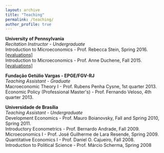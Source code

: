 ```yaml
---
layout: archive
title: "Teaching"
permalink: /teaching/
author_profile: true
---
```

   
   
**University of Pennsylvania**   
*Recitation Instructor - Undergraduate*   
Introduction to Microeconomics - Prof. Rebecca Stein, Spring 2016. [[evaluations]](https://avdluduvice.github.io/files/79004133-2016A.pdf)    
Introduction to Microeconomics - Prof. Anne Duchene, Fall 2015. [[evaluations]](https://avdluduvice.github.io/files/79004133-2015C.pdf)    

**Fundação Getúlio Vargas - EPGE/FGV-RJ**   
*Teaching Assistant - Graduate*      
Macroeconomic Theory I - Prof. Rubens Penha Cysne, 1st quarter 2013.   
Economic Policy (Professional Master's) - Prof. Fernando Veloso, 4th quarter 2013.   

**Universidade de Brasília**   
*Teaching Assistant - Undergraduate*   
Development Economics - Prof. Mauro Boianovsky, Fall and Spring 2010, Spring 2011.   
Introductory Econometrics - Prof. Bernardo Andrade, Fall 2009.   
Microeconomics I - Prof. José Guilherme de Lara Resende, Spring 2009.   
Quantitative Economics I -  Prof. Daniel O. Cajueiro, Fall 2008.   
Introduction to Political Science - Prof. Márcio Scherma, Spring 2008
